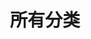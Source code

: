 ---
cover: true
sidebar: [blogger, tagcloud, qrcode, notes, newcomment]
layout: category
index: true
title: 所有分类
---